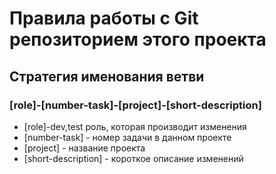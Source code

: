 # 

# Правила работы с Git репозиторием этого проекта 

## Стратегия именования ветви

### [role]-[number-task]-[project]-[short-description]

- [role]-dev,test роль, которая производит изменения
- [number-task] - номер задачи в данном проекте
- [project] - название проекта 
- [short-description] - короткое описание изменений